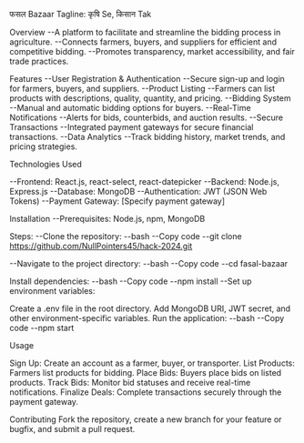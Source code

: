फसल Bazaar
Tagline: कृषि Se, किसान Tak

Overview
--A platform to facilitate and streamline the bidding process in agriculture.
--Connects farmers, buyers, and suppliers for efficient and competitive bidding.
--Promotes transparency, market accessibility, and fair trade practices.

Features
--User Registration & Authentication
--Secure sign-up and login for farmers, buyers, and suppliers.
--Product Listing
--Farmers can list products with descriptions, quality, quantity, and pricing.
--Bidding System
--Manual and automatic bidding options for buyers.
--Real-Time Notifications
--Alerts for bids, counterbids, and auction results.
--Secure Transactions
--Integrated payment gateways for secure financial transactions.
--Data Analytics
--Track bidding history, market trends, and pricing strategies.

Technologies Used

--Frontend: React.js, react-select, react-datepicker
--Backend: Node.js, Express.js
--Database: MongoDB
--Authentication: JWT (JSON Web Tokens)
--Payment Gateway: [Specify payment gateway]

Installation
--Prerequisites: Node.js, npm, MongoDB

Steps:
--Clone the repository:
--bash
--Copy code
--git clone https://github.com/NullPointers45/hack-2024.git

--Navigate to the project directory:
  --bash
  --Copy code
  --cd fasal-bazaar

Install dependencies:
  --bash
  --Copy code
  --npm install
  --Set up environment variables:

Create a .env file in the root directory.
Add MongoDB URI, JWT secret, and other environment-specific variables.
Run the application:
   --bash
   --Copy code
    --npm start

Usage

Sign Up: Create an account as a farmer, buyer, or transporter.
List Products: Farmers list products for bidding.
Place Bids: Buyers place bids on listed products.
Track Bids: Monitor bid statuses and receive real-time notifications.
Finalize Deals: Complete transactions securely through the payment gateway.

Contributing
Fork the repository, create a new branch for your feature or bugfix, and submit a pull request.